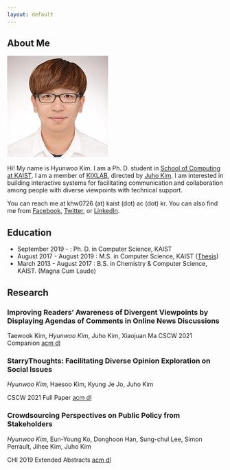 ```yaml
---
layout: default
---
```


## About Me

<img class="profile-picture" src="hyunwoo.jpg">

Hi! My name is Hyunwoo Kim. I am a Ph. D. student in [School of Computing at KAIST](https://cs.kaist.ac.kr). I am a member of [KIXLAB](https://kixlab.org), directed by [Juho Kim](https://juhokim.com). I am interested in building interactive systems for facilitating communication and collaboration among people with diverse viewpoints with technical support. 

You can reach me at khw0726 (at) kaist (dot) ac (dot) kr. You can also find me from [Facebook](https://facebook.com/hyunwoo.daniel.kim), [Twitter](https://twitter.com/hyunwoo_iam), or [LinkedIn](https://www.linkedin.com/in/hyunwoo-kim-776130121/).

## Education

* September 2019 -            : Ph. D. in Computer Science, KAIST
* August 2017 - August 2019 : M.S. in Computer Science, KAIST ([Thesis](https://kixlab.github.io/website-files/theses/thesis-ms-2019-hyunwoo.pdf))
* March 2013 - August 2017 : B.S. in Chemistry & Computer Science, KAIST. (Magna Cum Laude)

## Research

### Improving Readers’ Awareness of Divergent Viewpoints by Displaying Agendas of Comments in Online News Discussions

Taewook Kim, *Hyunwoo Kim*, Juho Kim, Xiaojuan Ma
CSCW 2021 Companion [acm dl](https://dl.acm.org/doi/10.1145/3462204.3481761)
### StarryThoughts: Facilitating Diverse Opinion Exploration on Social Issues

*Hyunwoo Kim*, Haesoo Kim, Kyung Je Jo, Juho Kim

CSCW 2021 Full Paper [acm dl](https://dl.acm.org/doi/10.1145/3449140)

### Crowdsourcing Perspectives on Public Policy from Stakeholders

*Hyunwoo Kim*, Eun-Young Ko, Donghoon Han, Sung-chul Lee, Simon Perrault, Jihee Kim, Juho Kim

CHI 2019 Extended Abstracts [acm dl](https://dl.acm.org/doi/10.1145/3290607.3312769)

<!-- ## Typography

This is a [link](http://google.com). Something *italics* and something **bold**.

Here is a table

Year | Award | Category
-----|-------|--------
2014 | Emmy  | Won Outstanding Lead Actor in a miniseries or a movie
2015 | BAFTA | Nominated for Best Leading Actor for Sherlock
2014 | Satellite | Won Best Actor miniseries or television film

Here is a horizontal rule

---

Here is a blockquote

> To a great mind, nothing is little -->


